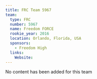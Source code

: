 ```yaml
---
title: FRC Team 5967
team:
  type: FRC
  number: 5967
  name: Freedom FORCE
  rookie_year: 2016
  location: Orlando, Florida, USA
  sponsors:
    - Freedom High
  links:
    Website: 
---
```

No content has been added for this team